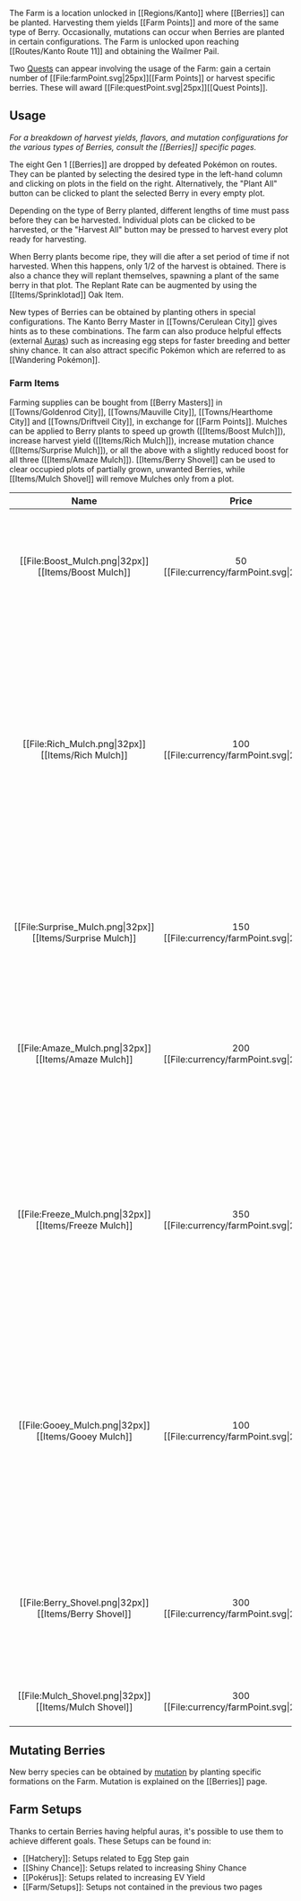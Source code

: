 The Farm is a location unlocked in [[Regions/Kanto]] where [[Berries]] can be planted. Harvesting them yields [[Farm Points]] and more of the same type of Berry. Occasionally, mutations can occur when Berries are planted in certain configurations. The Farm is unlocked upon reaching [[Routes/Kanto Route 11]] and obtaining the Wailmer Pail.

Two [Quests](#!Quest_Points) can appear involving the usage of the Farm: gain a certain number of [[File:farmPoint.svg|25px]][[Farm Points]] or harvest specific berries. These will award [[File:questPoint.svg|25px]][[Quest Points]].

## Usage

_For a breakdown of harvest yields, flavors, and mutation configurations for the various types of Berries, consult the [[Berries]] specific pages._

The eight Gen 1 [[Berries]] are dropped by defeated Pokémon on routes. They can be planted by selecting the desired type in the left-hand column and clicking on plots in the field on the right. Alternatively, the "Plant All" button can be clicked to plant the selected Berry in every empty plot.

Depending on the type of Berry planted, different lengths of time must pass before they can be harvested. Individual plots can be clicked to be harvested, or the "Harvest All" button may be pressed to harvest every plot ready for harvesting.

When Berry plants become ripe, they will die after a set period of time if not harvested. When this happens, only 1/2 of the harvest is obtained. There is also a chance they will replant themselves, spawning a plant of the same berry in that plot. The Replant Rate can be augmented by using the [[Items/Sprinklotad]] Oak Item.

New types of Berries can be obtained by planting others in special configurations. The Kanto Berry Master in [[Towns/Cerulean City]] gives hints as to these combinations. The farm can also produce helpful effects (external [Auras](#!Berries#aura)) such as increasing egg steps for faster breeding and better shiny chance. It can also attract specific Pokémon which are referred to as [[Wandering Pokémon]].

### Farm Items

Farming supplies can be bought from [[Berry Masters]] in [[Towns/Goldenrod City]], [[Towns/Mauville City]], [[Towns/Hearthome City]] and [[Towns/Driftveil City]], in exchange for [[Farm Points]]. Mulches can be applied to Berry plants to speed up growth ([[Items/Boost Mulch]]), increase harvest yield ([[Items/Rich Mulch]]), increase mutation chance ([[Items/Surprise Mulch]]), or all the above with a slightly reduced boost for all three ([[Items/Amaze Mulch]]). [[Items/Berry Shovel]] can be used to clear occupied plots of partially grown, unwanted Berries, while [[Items/Mulch Shovel]] will remove Mulches only from a plot.


| Name | Price | Description |
|:--------: | :--------: |:--------:|
|[[File:Boost_Mulch.png\|32px]]  [[Items/Boost Mulch]]  | 50 [[File:currency/farmPoint.svg\|24px]] | Increases Berry growth rate by 50% when applied to a plot occupied by a Berry plant. |
|[[File:Rich_Mulch.png\|32px]]  [[Items/Rich Mulch]]  | 100 [[File:currency/farmPoint.svg\|24px]] | Doubles the amount of berries gained from harvesting a ripe Berry plant. Can be applied immediately prior to harvesting a plant to gain the full doubling boost. Doubles replant chance if berry withers while mulched.  |
|[[File:Surprise_Mulch.png\|32px]]  [[Items/Surprise Mulch]] | 150 [[File:currency/farmPoint.svg\|24px]]  | Increases the chance of Berry mutations by 50% on any (can be empty or occupied) plot it is applied to. |
|[[File:Amaze_Mulch.png\|32px]]  [[Items/Amaze Mulch]] | 200 [[File:currency/farmPoint.svg\|24px]]  | Increases the growth and mutation rates by 25% and the harvest rate and replant chance  by 50%.  |
|[[File:Freeze_Mulch.png\|32px]]  [[Items/Freeze Mulch]] | 350 [[File:currency/farmPoint.svg\|24px]]  | Pauses Berry growth and auras. This includes the Colbur berry blocking Kasib berries from mutating, but not parasitic effects since those are strictly a mutation.  |
|[[File:Gooey_Mulch.png\|32px]]  [[Items/Gooey Mulch]] | 100 [[File:currency/farmPoint.svg\|24px]]  | Improves the catch rate of wandering Pokémon on mulched plot by 10%. Also increases the weights of berry or color specific wandering Pokémon, making them more likely to appear.  |
|[[File:Berry_Shovel.png\|32px]]  [[Items/Berry Shovel]] | 300 [[File:currency/farmPoint.svg\|24px]]  | Clears an occupied plot instantly. Harvestable plots that are shoveled are harvested and not cleared. |
|[[File:Mulch_Shovel.png\|32px]]  [[Items/Mulch Shovel]] | 300 [[File:currency/farmPoint.svg\|24px]]  | Removes Mulch from a plot in the Farm. |

## Mutating Berries

New berry species can be obtained by [mutation](#!Berries#mutation) by planting specific formations on the Farm.  Mutation is explained on the [[Berries]] page.

## Farm Setups

Thanks to certain Berries having helpful auras, it's possible to use them to achieve different goals. These Setups can be found in:
- [[Hatchery]]: Setups related to Egg Step gain
- [[Shiny Chance]]: Setups related to increasing Shiny Chance
- [[Pokérus]]: Setups related to increasing EV Yield
- [[Farm/Setups]]: Setups not contained in the previous two pages
